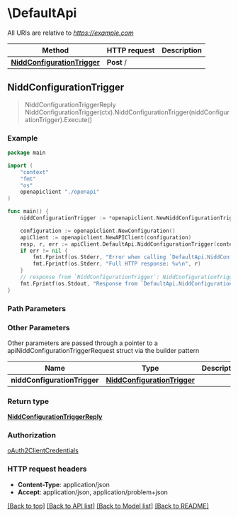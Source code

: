 # \DefaultApi

All URIs are relative to *https://example.com*

Method | HTTP request | Description
------------- | ------------- | -------------
[**NiddConfigurationTrigger**](DefaultApi.md#NiddConfigurationTrigger) | **Post** / | 



## NiddConfigurationTrigger

> NiddConfigurationTriggerReply NiddConfigurationTrigger(ctx).NiddConfigurationTrigger(niddConfigurationTrigger).Execute()



### Example

```go
package main

import (
    "context"
    "fmt"
    "os"
    openapiclient "./openapi"
)

func main() {
    niddConfigurationTrigger := *openapiclient.NewNiddConfigurationTrigger("AfId_example", "NefId_example", "Gpsi_example", "SuppFeat_example") // NiddConfigurationTrigger | 

    configuration := openapiclient.NewConfiguration()
    apiClient := openapiclient.NewAPIClient(configuration)
    resp, r, err := apiClient.DefaultApi.NiddConfigurationTrigger(context.Background()).NiddConfigurationTrigger(niddConfigurationTrigger).Execute()
    if err != nil {
        fmt.Fprintf(os.Stderr, "Error when calling `DefaultApi.NiddConfigurationTrigger``: %v\n", err)
        fmt.Fprintf(os.Stderr, "Full HTTP response: %v\n", r)
    }
    // response from `NiddConfigurationTrigger`: NiddConfigurationTriggerReply
    fmt.Fprintf(os.Stdout, "Response from `DefaultApi.NiddConfigurationTrigger`: %v\n", resp)
}
```

### Path Parameters



### Other Parameters

Other parameters are passed through a pointer to a apiNiddConfigurationTriggerRequest struct via the builder pattern


Name | Type | Description  | Notes
------------- | ------------- | ------------- | -------------
 **niddConfigurationTrigger** | [**NiddConfigurationTrigger**](NiddConfigurationTrigger.md) |  | 

### Return type

[**NiddConfigurationTriggerReply**](NiddConfigurationTriggerReply.md)

### Authorization

[oAuth2ClientCredentials](../README.md#oAuth2ClientCredentials)

### HTTP request headers

- **Content-Type**: application/json
- **Accept**: application/json, application/problem+json

[[Back to top]](#) [[Back to API list]](../README.md#documentation-for-api-endpoints)
[[Back to Model list]](../README.md#documentation-for-models)
[[Back to README]](../README.md)

